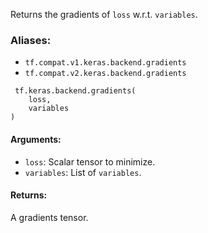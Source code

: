 Returns the gradients of `loss` w.r.t. `variables`.
### Aliases:
- `tf.compat.v1.keras.backend.gradients`
- `tf.compat.v2.keras.backend.gradients`

```
 tf.keras.backend.gradients(
    loss,
    variables
)
```
#### Arguments:
- `loss`: Scalar tensor to minimize.
- `variables`: List of `variables`.
#### Returns:
A gradients tensor.
